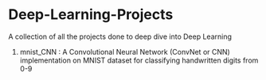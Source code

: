# Deep-Learning-Projects
A collection of all the projects done to deep dive into Deep Learning

1. mnist_CNN : A Convolutional Neural Network (ConvNet or CNN) implementation on MNIST dataset for classifying handwritten
              digits from 0-9
